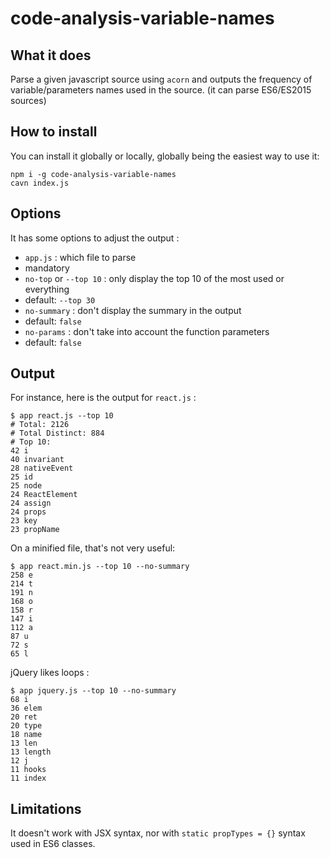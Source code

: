 # code-analysis-variable-names

## What it does

Parse a given javascript source using `acorn` and outputs the frequency of
variable/parameters names used in the source. (it can parse ES6/ES2015 sources)

## How to install

You can install it globally or locally, globally being the easiest way to use it:
```
npm i -g code-analysis-variable-names
cavn index.js
```

## Options

It has some options to adjust the output :

- `app.js` : which file to parse
 - mandatory
- `no-top` or `--top 10` : only display the top 10 of the most used or everything
 - default: `--top 30`
- `no-summary` : don't display the summary in the output
 - default: `false`
- `no-params` : don't take into account the function parameters
 - default: `false`

## Output

For instance, here is the output for `react.js` :

```shell
$ app react.js --top 10
# Total: 2126
# Total Distinct: 884
# Top 10:
42 i
40 invariant
28 nativeEvent
25 id
25 node
24 ReactElement
24 assign
24 props
23 key
23 propName
```

On a minified file, that's not very useful:

```shell
$ app react.min.js --top 10 --no-summary
258 e
214 t
191 n
168 o
158 r
147 i
112 a
87 u
72 s
65 l
```

jQuery likes loops :

```
$ app jquery.js --top 10 --no-summary
68 i
36 elem
20 ret
20 type
18 name
13 len
13 length
12 j
11 hooks
11 index
```

## Limitations

It doesn't work with JSX syntax, nor with `static propTypes = {}` syntax used in
ES6 classes.
